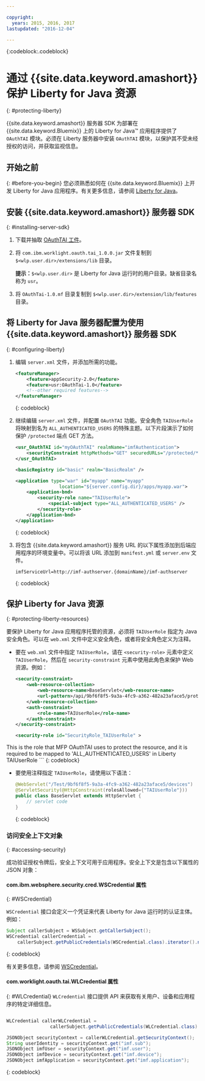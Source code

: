 ```yaml
---

copyright:
  years: 2015, 2016, 2017
lastupdated: "2016-12-04"

---
```

{:codeblock:.codeblock}

# 通过 {{site.data.keyword.amashort}} 保护 Liberty for Java 资源
{: #protecting-liberty}

{{site.data.keyword.amashort}} 服务器 SDK 为部署在 {{site.data.keyword.Bluemix}} 上的 Liberty for Java&trade; 应用程序提供了 `OAuthTAI` 模块。必须在 Liberty 服务器中安装 `OAuthTAI` 模块，以保护其不受未经授权的访问，并获取监视信息。

## 开始之前
{: #before-you-begin}
您必须熟悉如何在 {{site.data.keyword.Bluemix}} 上开发 Liberty for Java 应用程序。有关更多信息，请参阅 [Liberty for Java](https://console.{DomainName}/docs/runtimes/liberty/index.html)。

## 安装 {{site.data.keyword.amashort}} 服务器 SDK
{: #installing-server-sdk}

1. 下载并抽取 [OAuthTAI 工件](https://imf-tai.{DomainName}/public/TAI.zip)。

1. 将 `com.ibm.worklight.oauth.tai_1.0.0.jar` 文件复制到 `$<wlp.user.dir>/extensions/lib` 目录。

	**提示：**`$<wlp.user.dir>` 是 Liberty for Java 运行时的用户目录。缺省目录名称为 `usr`。

1. 将 `OAuthTai-1.0.mf` 目录复制到 `$<wlp.user.dir>/extension/lib/features` 目录。


## 将 Liberty for Java 服务器配置为使用 {{site.data.keyword.amashort}} 服务器 SDK
{: #configuring-liberty}

1. 编辑 `server.xml` 文件，并添加所需的功能。

	```XML
	<featureManager>
		<feature>appSecurity-2.0</feature>
		<feature>usr:OAuthTai-1.0</feature>
		<!--other required features-->
	</featureManager>

	```
	{: codeblock}
1. 继续编辑 `server.xml` 文件，并配置 `OAuthTAI` 功能。安全角色 `TAIUserRole` 将映射到名为 `ALL_AUTHENTICATED_USERS` 的特殊主题。以下片段演示了如何保护 `/protected` 端点 GET 方法。

	```XML
	<usr_OAuthTAI id="myOAuthTAI" realmName="imfAuthentication">
		<securityConstraint httpMethods="GET" securedURLs="/protected/*"/>
	</usr_OAuthTAI>

	<basicRegistry id="basic" realm="BasicRealm" />

	<application type="war" id="myapp" name="myapp"
					location="${server.config.dir}/apps/myapp.war">
		<application-bnd>
			<security-role name="TAIUserRole">
				<special-subject type="ALL_AUTHENTICATED_USERS" />
			</security-role>
		</application-bnd>
	</application>
	```
	{: codeblock}

1. 将包含 {{site.data.keyword.amashort}} 服务 URL 的以下属性添加到后端应用程序的环境变量中。可以将该 URL 添加到 `manifest.yml` 或 `server.env` 文件。

	```
	imfServiceUrl=http://imf-authserver.{domainName}/imf-authserver
	```
	{: codeblock}

## 保护 Liberty for Java 资源
{: #protecting-liberty-resources}

要保护 Liberty for Java 应用程序托管的资源，必须将 `TAIUserRole` 指定为 Java 安全角色。可以在 `web.xml` 文件中定义安全角色，或者将安全角色定义为注释。

* 要在 `web.xml` 文件中指定 `TAIUserRole`，请在 `<security-role>` 元素中定义 `TAIUserRole`，然后在 `security-constraint` 元素中使用此角色来保护 Web 资源。例如：


	```XML
	<security-constraint>
		<web-resource-collection>
			<web-resource-name>BaseServlet</web-resource-name>
			<url-pattern>/api/9bf6f8f5-9a3a-4fc9-a362-482a23aface5/protected</url-pattern>
		</web-resource-collection>
		<auth-constraint>
			<role-name>TAIUserRole</role-name>
		</auth-constraint>
	</security-constraint>

	<security-role id="SecurityRole_TAIUserRole" >
<description>This is the role that MFP OAuthTAI uses to protect the resource, and it is required to be mapped to 'ALL_AUTHENTICATED_USERS' in Liberty</description>
		<role-name>TAIUserRole</role-name>
	</security-role>
	```
	{: codeblock}

* 要使用注释指定 `TAIUserRole`，请使用以下语法：

	```Java
	@WebServlet("/Test/9bf6f8f5-9a3a-4fc9-a362-482a23aface5/devices")
	@ServletSecurity(@HttpConstraint(rolesAllowed={"TAIUserRole"}))
	public class BaseServlet extends HttpServlet {
	    // servlet code
	}
	```
	{: codeblock}

### 访问安全上下文对象
{: #accessing-security}

成功验证授权令牌后，安全上下文可用于应用程序。安全上下文是包含以下属性的 JSON 对象：

#### com.ibm.websphere.security.cred.WSCredential 属性
{: #WSCredential}

`WSCredential` 接口会定义一个凭证来代表 Liberty for Java 运行时的认证主体。例如：


```Java
Subject callerSubject = WSSubject.getCallerSubject();
WSCredential callerCredential =
    callerSubject.getPublicCredentials(WSCredential.class).iterator().next();
```
{: codeblock}

有关更多信息，请参阅 [WSCredential](http://www-01.ibm.com/support/knowledgecenter/api/content/nl/en-us/SSEQTP_7.0.0/com.ibm.websphere.javadoc.doc/web/apidocs/index.html?com/ibm/websphere/security/cred/WSCredential.html)。



#### com.worklight.oauth.tai.WLCredential 属性
{: #WLCredential}
`WLCredential` 接口提供 API 来获取有关用户、设备和应用程序的特定详细信息。

```Java

WLCredential callerWLCredential =
				callerSubject.getPublicCredentials(WLCredential.class).iterator().next();

JSONObject securityContext = callerWLCredential.getSecurityContext();
String userIdentity = securityContext.get("imf.sub");
JSONObject imfUser = securityContext.get("imf.user");
JSONObject imfDevice = securityContext.get("imf.device");
JSONObject imfApplication = securityContext.get("imf.application");

```
{: codeblock}
